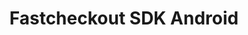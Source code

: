 ---
title : "Fastcheckout SDK Android"
meta_title: "Fastcheckout SDK Android configuration manual - MultiSafepay Documentation Center"
meta_description: "MultiSafepay SDK for Android. Easily integrate MultiSafepay payment solutions into your Android platform with the free SDK"
github_url: "https://github.com/MultiSafepay/fastcheckout-android-sdk"
logo: "/logo/Integrations/Fastcheckout_Android.svg"
weight: 10
title_short: "Fastcheckout SDK Android"
layout: 'single'
manual: "."
description_short: "The Android version of our Fastcheckout SDK a library to integrate into a application to provide a connection to MultiSafepay services."
description: "The Fastcheckout SDK is a library to integrate into your native Android, iOS and/or React Native application providing connection to MultiSafepay services. The Fastcheckout SDK adds a smooth, fast and native checkout experience to your mobile app, and by storing and reusing data it is the fastest checkout process available for shopping apps."
---